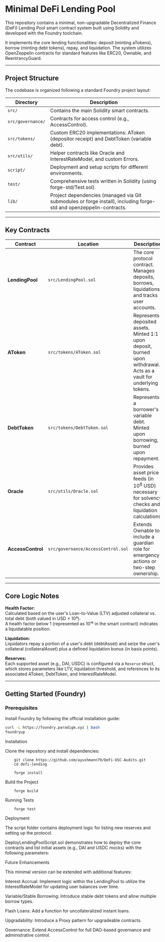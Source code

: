 # Minimal DeFi Lending Pool

This repository contains a minimal, non-upgradable Decentralized Finance (DeFi) Lending Pool smart contract system built using Solidity and developed with the Foundry toolchain.

It implements the core lending functionalities: deposit (minting aTokens), borrow (minting debt tokens), repay, and liquidation. The system utilizes OpenZeppelin contracts for standard features like ERC20, Ownable, and ReentrancyGuard.

---

## Project Structure

The codebase is organized following a standard Foundry project layout:

| Directory  | Description |
|------------|-------------|
| `src/` | Contains the main Solidity smart contracts. |
| `src/governance/` | Contracts for access control (e.g., AccessControl). |
| `src/tokens/` | Custom ERC20 implementations: AToken (depositor receipt) and DebtToken (variable debt). |
| `src/utils/` | Helper contracts like Oracle and InterestRateModel, and custom Errors. |
| `script/` | Deployment and setup scripts for different environments. |
| `test/` | Comprehensive tests written in Solidity (using forge-std/Test.sol). |
| `lib/` | Project dependencies (managed via Git submodules or forge install), including forge-std and openzeppelin-contracts. |

---

## Key Contracts

| Contract | Location | Description |
|-----------|-----------|-------------|
| **LendingPool** | `src/LendingPool.sol` | The core protocol contract. Manages deposits, borrows, liquidations, and tracks user accounts. |
| **AToken** | `src/tokens/AToken.sol` | Represents deposited assets. Minted 1:1 upon deposit, burned upon withdrawal. Acts as a vault for underlying tokens. |
| **DebtToken** | `src/tokens/DebtToken.sol` | Represents a borrower's variable debt. Minted upon borrowing, burned upon repayment. |
| **Oracle** | `src/utils/Oracle.sol` | Provides asset price feeds (in $10^8$ USD) necessary for solvency checks and liquidation calculations. |
| **AccessControl** | `src/governance/AccessControl.sol` | Extends Ownable to include a guardian role for emergency actions or two-step ownership. |

---

## Core Logic Notes

**Health Factor:**  
Calculated based on the user's Loan-to-Value (LTV) adjusted collateral vs. total debt (both valued in USD × 10⁸).  
A health factor below 1 (represented as 10¹⁸ in the smart contract) indicates a liquidatable position.

**Liquidation:**  
Liquidators repay a portion of a user's debt (debtAsset) and seize the user's collateral (collateralAsset) plus a defined liquidation bonus (in basis points).

**Reserves:**  
Each supported asset (e.g., DAI, USDC) is configured via a `Reserve` struct, which stores parameters like LTV, liquidation threshold, and references to its associated AToken, DebtToken, and InterestRateModel.

---

## Getting Started (Foundry)

### Prerequisites

Install Foundry by following the official installation guide:

```bash
curl -L https://foundry.paradigm.xyz | bash
foundryup
```

Installation

Clone the repository and install dependencies:
```
    git clone https://github.com/ayushmann79/DeFi-USC-Audits.git 
    cd defi-lending
```

```
    forge install
```

Build the Project
```
    forge build
```

Running Tests
```
    forge test
```

Deployment

The script folder contains deployment logic for listing new reserves and setting up the protocol.

DeployLendingPoolScript.sol demonstrates how to deploy the core contracts and list initial assets (e.g., DAI and USDC mocks) with the following parameters:



Future Enhancements

This minimal version can be extended with additional features:

Interest Accrual: Implement logic within the LendingPool to utilize the InterestRateModel for updating user balances over time.

Variable/Stable Borrowing: Introduce stable debt tokens and allow multiple borrow types.

Flash Loans: Add a function for uncollateralized instant loans.

Upgradability: Introduce a Proxy pattern for upgradeable contracts.

Governance: Extend AccessControl for full DAO-based governance and administrative control.